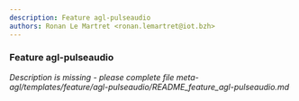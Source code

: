```yaml
---
description: Feature agl-pulseaudio
authors: Ronan Le Martret <ronan.lemartret@iot.bzh>
---
```

	
### Feature agl-pulseaudio
	 
*Description is missing - please complete file meta-agl/templates/feature/agl-pulseaudio/README_feature_agl-pulseaudio.md*


